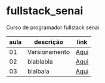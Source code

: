# fullstack_senai
Curso de programador fullstack senai

|aula|descrição|link|
|-|-|-|
|01|Versionamento|[Aqui](./versionamento/)|
|02| blablabla|[Aqui](./aulaMarkdown.md)|
|03| blalbala|[Aqui](./aulaGit.md)|
